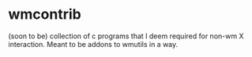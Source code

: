 # wmcontrib
(soon to be) collection of c programs that I deem required for non-wm X interaction. Meant to be addons to wmutils in a way.
